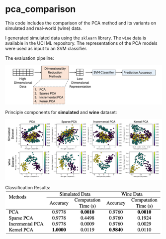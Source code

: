 # pca_comparison
This code includes the comparison of the PCA method and its variants on simulated and real-world (wine) data.

I generated simulated data using the `sklearn` library. The `wine` data is available in the UCI ML repository. The representations of the PCA models were used as input to an SVM classifier. 

The evaluation pipeline:

![plot](assets/pipeline.jpg)

Principle components for **simulated** and **wine** dataset:

![plot](assets/plots.jpg)



Classification Results:
![plot](assets/results.png)